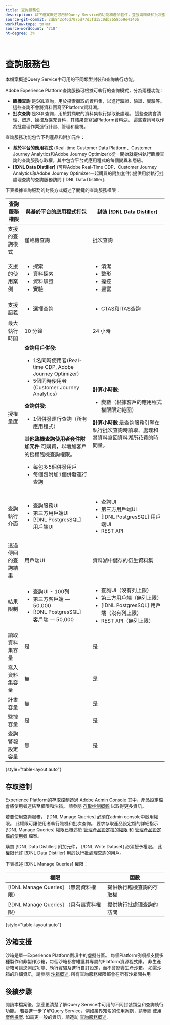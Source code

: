 ```yaml
---
title: 查詢服務包
description: 以下檔案概述可用於Query Service的功能和產品套件，並強調臨機和批次查詢之間的差異。
source-git-commit: 2db842c46d7075d77d3fd15c0db2b58b59e4140b
workflow-type: tm+mt
source-wordcount: '718'
ht-degree: 3%

---
```


# 查詢服務包

本檔案概述Query Service中可用的不同類型封裝和查詢執行功能。

Adobe Experience Platform查詢服務可根據可執行的查詢模式，分為兩種功能：

- **臨機查詢** 是SQL查詢，用於探索擷取的資料集，以進行驗證、驗證、實驗等。 這些查詢不會將資料回寫至Platform資料湖。
- **批次查詢** 是SQL查詢，用於對擷取的資料集執行擷取後處理。 這些查詢會清理、塑造、操控及擴充資料，其結果會寫回Platform資料湖。 這些查詢可以作為批處理作業進行計畫、管理和監視。

查詢服務功能包含下列產品和附加元件：

- **基於平台的應用程式** (Real-time Customer Data Platform、Customer Journey Analytics和Adobe Journey Optimizer):從一開始就提供執行臨機查詢的查詢服務存取權，其中包含平台式應用程式的每個變異和層級。
- **[!DNL Data Distiller]** (可與Adobe Real-Time CDP、Customer Journey Analytics和Adobe Journey Optimizer一起購買的附加套件):提供用於執行批處理查詢的查詢服務訪問 [!DNL Data Distiller].

下表根據查詢服務的封裝方式概述了關鍵的查詢服務權限：

| 查詢服務權限 | 與基於平台的應用程式打包 | 封裝 [!DNL Data Distiller] |
|---|---|---|
| 支援的查詢模式 | 僅臨機查詢 | 批次查詢 |
| 支援的使用案例 | <ul><li>探&#x200B;索</li><li>資料探&#x200B;索</li><li>資料驗證</li><li>實驗</li></ul> | <ul><li>清潔</li><li>整形</li><li>操控</li><li>豐富</li></ul> |
| 支援語義 | <ul><li>選擇查詢</li></ul> | <ul><li>CTAS和ITAS查詢</li></ul> |
| 最大執行時間 | 10 分鐘 | 24 小時 |
| 授權量度 | **查詢用戶併發**: <ul><li>1名同時使用者(Real-time CDP, Adobe Journey Optimizer&#x200B;)</li><li>5個同時使用者(Customer Journey Analytics&#x200B;)</li></ul> **查詢併發**: <ul><li>1個併發運行查詢（所有應用程式）&#x200B;</li></ul> **其他臨機查詢使用者套件附加元件** 可購買，以增加客戶的授權臨機查詢權限。 <ul><li>每包多5個併發用戶</li><li>每個包附加1個併發運行查詢</li></ul> | **計算小時數**: <ul><li>變數（根據客戶的應用程式權限限定範圍）</li></ul> **計算小時數** 是查詢服務引擎在執行批次查詢時讀取、處理和將資料寫回資料湖所花費的時間量。 |
| 查詢執行介面 | <ul><li>查詢服務UI</li><li>第三方用戶端UI</li><li>[!DNL PostgresSQL] 用戶端UI</li></ul> | <ul><li>查詢UI </li><li>第三方用戶端UI</li><li>[!DNL PostgresSQL] 用戶端UI</li><li>REST API</li></ul> |
| 透過傳回的查詢結果 | 用戶端UI | 資料湖中儲存的衍生資料集 |
| 結果限制 | <ul><li>查詢UI - 100列</li><li>第三方客戶端 — 50,000</li><li>[!DNL PostgresSQL] 客戶端 — 50,000</li></ul> | <ul><li>查詢UI（沒有列上限）</li><li>第三方用戶端（無列上限）</li><li>[!DNL PostgresSQL] 用戶端（沒有列上限）</li><li>REST API（無列上限）</li></ul> |
| 讀取資料集容量 | 是 | 是 |
| 寫入資料集容量 | 無 | 是 |
| 計畫容量 | 無 | 是 |
| 監控容量 | 是 | 是 |
| 查詢警報設定容量 | 無 | 是 |

{style=&quot;table-layout:auto&quot;}

## 存取控制

Experience Platform的存取控制透過 [Adobe Admin Console](https://adminconsole.adobe.com/) 其中，產品設定檔會將使用者連結至權限和沙箱。 請參閱 [存取控制概觀](../../access-control/home.md) 以取得更多資訊。

若要使用查詢服務， [!DNL Manage Queries] 必須在admin console中啟用權限。 此權限可讓使用者執行臨機和批次查詢。 要求存取產品設定檔的詳細指示 [!DNL Manage Queries] 權限已概述於 [管理產品設定檔的權限](../../access-control/ui/permissions.md) 和 [管理產品設定檔的使用者](../../access-control/ui/users.md) 檔案。

購買 [!DNL Data Distiller] 附加元件， [!DNL Write Dataset] 必須授予權限。 此權限允許 [!DNL Data Distiller] 用於執行批處理查詢的用戶。

下表概述 [!DNL Manage Queries] 權限：

| 權限 | 函數 |
|---|---|
| [!DNL Manage Queries] （無寫資料權限） | 提供執行臨機查詢的存取權 |
| [!DNL Manage Queries] （具有寫資料權限） | 提供執行批處理查詢的訪問 |

{style=&quot;table-layout:auto&quot;}

## 沙箱支援

沙箱是單一Experience Platform例項中的虛擬分區。 每個Platform例項都支援多種製作和非製作沙箱，每個沙箱都會維護其專屬的Platform資源程式庫。 非生產沙箱可讓您測試功能、執行實驗及進行自訂設定，而不會影響生產沙箱。 如需沙箱的詳細資訊，請參閱 [沙箱概述](../../sandboxes/home.md). 所有查詢服務權限都會在所有沙箱間共用

## 後續步驟

閱讀本檔案後，您應更清楚了解Query Service中可用的不同封裝類型和查詢執行功能。 若要進一步了解Query Service，例如業界知名的使用案例，請參閱 [使用案例檔案](../use-cases/abandoned-browse.md). 如需更一般的資訊，請造訪 [查詢服務概述](../home.md).
